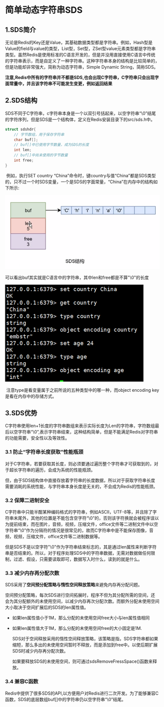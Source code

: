 # 简单动态字符串SDS

## 1.SDS简介

​		无论是Redis的Key还是Value，其基础数据类型都是字符串。例如，Hash型是Value的field与value的类型，List型，Set型，ZSet型value元素类型都是字符串类型。虽然Redis是使用标准的C语言开发的，但是并没用直接使用C语言中传统的字符串表示，而是自定义了一种字符串。这种字符串本身的结构是比较简单的，但是功能却非常强大，简称为动态字符串，Simple Dynamic String，简称SDS。

​		**注意,Redis中所有的字符串并不都是SDS,也会出现C字符串，C字符串只会出现字面常量中，并且该字符串不可能发生变更，例如返回结果**

## 2.SDS结构

​		SDS不同于C字符串，c字符串本身是一个以双引号括起来，以空字符串“\0”结尾的字符序列，但是SDS是一个结构体，定义在Redis安装目录下的src/sds.h中。

```c
struct sdshdr{
	// 字节数组，用于保存字符串
	char buf[];
	// buf[]中已使用字节数量，成为SDS的长度
	int len;
	// buf[]中尚未使用的字节数量
	int free;
}
```

​		例如，执行SET country “China”命令时，键country与值“China”都是SDS类型的，只不过一个时SDS变量，一个是SDS的字面常量，“China”在内存中的结构如下所示:

![image-20221212112130062](https://raw.githubusercontent.com/bigshcool/myPic/main/image-20221212112130062.png)

​	可以看出buf其实就是C语言中的字符串，其中len和free都是不算"\0"的长度

![image-20221212111821049](https://raw.githubusercontent.com/bigshcool/myPic/main/image-20221212111821049.png)

​	注意type是看变量属于之前所说的五种类型中的哪一种，而object encoding key 是看在内存中的存储方式。



## 3.SDS优势

​		C字符串使用len+1长度的字符串数组来表示实际长度为Len的字符串，字符数组最后以空字符串“\0”,表示字符串结束，这种结构简单，但是不能满足Redis对字符串的功能需要，安全性以及等效性。



### 3.1 防止“字符串长度获取”性能瓶颈

​		对于C字符串，若要获取其长度，则必须要通过遍历整个字符串才可获取到的，对于超长字符串的遍历，会成为系统的性能瓶颈。

​		但，由于SDS结构体中直接存放着字符串的长度数据，所以对于获取字符串长度需要消耗的系统性能，与字符串本身长度是无关的，不会成为Redis的性能瓶颈。



### 3.2 保障二进制安全

​		C字符串中只能半酣某种编码格式的字符串，例如ASCII，UTF-8等，并且除了字符串末尾外，其他的位置是不能包含空字符“\0”的，否则该字符换就会被程序误以为提前结束，而在图片，音频，视频，压缩文件，office文件等二进制文件中以空字符串“\0”作为分隔符的情况是很常见的，故而C字符串中是不能保存图像，音频，视频，压缩文件，office文件等二进制数据等。

​		但是SDS不是以空字符"\0"作为字符串结束标志的，其是通过len属性来判断字符串是否结束的。所以，对于程序处理SDS中的字符串数据，无需对数据做任何限制，过滤、假设，只需要读取即可，数据写入时什么，读到的就是什么。



### 3.3 减少内存再分配次数

​		SDS采用了**空间预分配策略与惰性空间释放策略**来避免内存再分配问题。

​		空间预分配策略，每次SDS进行空间拓展时，程序不但为其分配所需的空间，还会为其分配额外的未使用空间，以减少内存再次分配次数。而额外分配未使用空间大小取决于空间扩展后的SDS的len属性值。

- 如果len属性值小于1M，那么分配的未使用空间free大小与len属性值相同

- 如果len属性值大于1M，那么分配的未使用空间free的大小固定是1M.

  SDS对于空间释放采用的惰性空间释放策略，该策略是指，SDS字符串都如果缩短，那么多出的未使用空间暂时不释放，而是添加到free中。以使后期扩展SDS时减少内存再分配次数。

  如果要释放SDS的未使用空间，则可通过sdsRemoveFressSpace()函数来释放。

  

### 3.4  兼容C函数

​		Redis中提供了很多SDS的API,以方便用户对Redis进行二次开发。为了能够兼容C函数，SDS的底层数组buf[]中的字符串仍以空字符串“\0”结尾。



